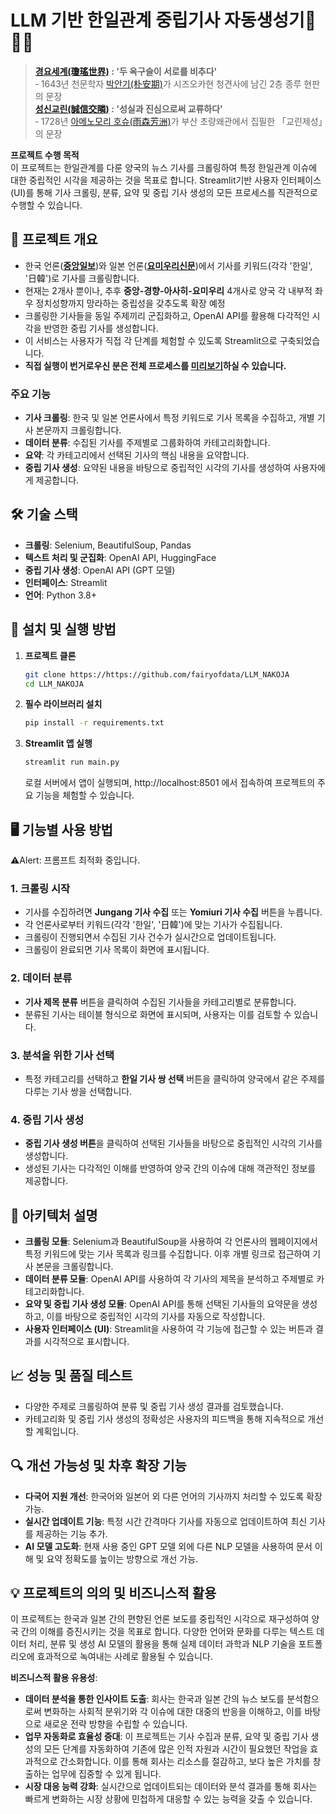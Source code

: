 # LLM 기반 한일관계 중립기사 자동생성기📰🤝🤖

> **[경요세계(瓊瑤世界)](https://www.seoul.co.kr/news/editOpinion/world-stories/2024/07/12/20240712035005) : '두 옥구슬이 서로를 비추다'** </br>‐ 1643년 천문학자 [박안기(朴安期)](https://encykorea.aks.ac.kr/Article/E0020900)가 시즈오카현 청견사에 남긴 2층 종루 현판의 문장</br>
> **[성신교린(誠信交隣](https://www.donga.com/news/People/article/all/20210416/106434451/1)[)](https://www.tokyo-np.co.jp/article/324411) : '성실과 진심으로써 교류하다'** </br>‐ 1728년 [아메노모리 호슈(雨森芳洲)](https://busan.grandculture.net/Contents?local=busan&dataType=01&contents_id=GC04203537)가 부산 초량왜관에서 집필한 「교린제성」의 문장

**프로젝트 수행 목적**  
이 프로젝트는 한일관계를 다룬 양국의 뉴스 기사를 크롤링하여 특정 한일관계 이슈에 대한 중립적인 시각을 제공하는 것을 목표로 합니다. Streamlit기반 사용자 인터페이스(UI)를 통해 기사 크롤링, 분류, 요약 및 중립 기사 생성의 모든 프로세스를 직관적으로 수행할 수 있습니다.

## 📖 프로젝트 개요

* 한국 언론(**[중앙일보](https://www.joongang.co.kr/)**)와 일본 언론(**[요미우리신문](https://www.yomiuri.co.jp/)**)에서 기사를 키워드(각각 '한일', '日韓')로 기사를 크롤링합니다.
* 현재는 2개사 뿐이나, 추후 **중앙-경향-아사히-요미우리** 4개사로 양국 각 내부적 좌우 정치성향까지 망라하는 중립성을 갖추도록 확장 예정
* 크롤링한 기사들을 동일 주제끼리 군집화하고, OpenAI API를 활용해 다각적인 시각을 반영한 중립 기사를 생성합니다.
* 이 서비스는 사용자가 직접 각 단계를 체험할 수 있도록 Streamlit으로 구축되었습니다. 
* **직접 실행이 번거로우신 분은 전체 프로세스를 [미리보기](https://github.com/fairyofdata/Article_Neutralizer/blob/master/NAKOJA_Preview.png)하실 수 있습니다.**

### 주요 기능
- **기사 크롤링**: 한국 및 일본 언론사에서 특정 키워드로 기사 목록을 수집하고, 개별 기사 본문까지 크롤링합니다.
- **데이터 분류**: 수집된 기사를 주제별로 그룹화하여 카테고리화합니다.
- **요약**: 각 카테고리에서 선택된 기사의 핵심 내용을 요약합니다.
- **중립 기사 생성**: 요약된 내용을 바탕으로 중립적인 시각의 기사를 생성하여 사용자에게 제공합니다.

## 🛠️ 기술 스택

- **크롤링**: Selenium, BeautifulSoup, Pandas
- **텍스트 처리 및 군집화**: OpenAI API, HuggingFace
- **중립 기사 생성**: OpenAI API (GPT 모델)
- **인터페이스**: Streamlit
- **언어**: Python 3.8+

## 🚀 설치 및 실행 방법

1. **프로젝트 클론**
   ```bash
   git clone https://https://github.com/fairyofdata/LLM_NAKOJA
   cd LLM_NAKOJA
   ```

2. **필수 라이브러리 설치**
   ```bash
   pip install -r requirements.txt
   ```

3. **Streamlit 앱 실행**
   ```bash
   streamlit run main.py
   ```

   로컬 서버에서 앱이 실행되며, http://localhost:8501 에서 접속하여 프로젝트의 주요 기능을 체험할 수 있습니다.
   

## 🖥️ 기능별 사용 방법
⚠️Alert: 프롬프트 최적화 중입니다.

### 1. **크롤링 시작**
   - 기사를 수집하려면 **Jungang 기사 수집** 또는 **Yomiuri 기사 수집** 버튼을 누릅니다.
   - 각 언론사로부터 키워드(각각 '한일', '日韓')에 맞는 기사가 수집됩니다.
   - 크롤링이 진행되면서 수집된 기사 건수가 실시간으로 업데이트됩니다.
   - 크롤링이 완료되면 기사 목록이 화면에 표시됩니다.

### 2. **데이터 분류**
   - **기사 제목 분류** 버튼을 클릭하여 수집된 기사들을 카테고리별로 분류합니다.
   - 분류된 기사는 테이블 형식으로 화면에 표시되며, 사용자는 이를 검토할 수 있습니다.

### 3. **분석을 위한 기사 선택**
   - 특정 카테고리를 선택하고 **한일 기사 쌍 선택** 버튼을 클릭하여 양국에서 같은 주제를 다루는 기사 쌍을 선택합니다.

### 4. **중립 기사 생성**
   - **중립 기사 생성 버튼**을 클릭하여 선택된 기사들을 바탕으로 중립적인 시각의 기사를 생성합니다.
   - 생성된 기사는 다각적인 이해를 반영하여 양국 간의 이슈에 대해 객관적인 정보를 제공합니다.

## 📂 아키텍처 설명

- **크롤링 모듈**: Selenium과 BeautifulSoup을 사용하여 각 언론사의 웹페이지에서 특정 키워드에 맞는 기사 목록과 링크를 수집합니다. 이후 개별 링크로 접근하여 기사 본문을 크롤링합니다.
- **데이터 분류 모듈**: OpenAI API를 사용하여 각 기사의 제목을 분석하고 주제별로 카테고리화합니다.
- **요약 및 중립 기사 생성 모듈**: OpenAI API를 통해 선택된 기사들의 요약문을 생성하고, 이를 바탕으로 중립적인 시각의 기사를 자동으로 작성합니다.
- **사용자 인터페이스 (UI)**: Streamlit을 사용하여 각 기능에 접근할 수 있는 버튼과 결과를 시각적으로 표시합니다.

## 📈 성능 및 품질 테스트

- 다양한 주제로 크롤링하여 분류 및 중립 기사 생성 결과를 검토했습니다.
- 카테고리화 및 중립 기사 생성의 정확성은 사용자의 피드백을 통해 지속적으로 개선할 계획입니다.

## 🔍 개선 가능성 및 차후 확장 기능

- **다국어 지원 개선**: 한국어와 일본어 외 다른 언어의 기사까지 처리할 수 있도록 확장 가능.
- **실시간 업데이트 기능**: 특정 시간 간격마다 기사를 자동으로 업데이트하여 최신 기사를 제공하는 기능 추가.
- **AI 모델 고도화**: 현재 사용 중인 GPT 모델 외에 다른 NLP 모델을 사용하여 문서 이해 및 요약 정확도를 높이는 방향으로 개선 가능.

## 💡 프로젝트의 의의 및 비즈니스적 활용

이 프로젝트는 한국과 일본 간의 편향된 언론 보도를 중립적인 시각으로 재구성하여 양국 간의 이해를 증진시키는 것을 목표로 합니다. 다양한 언어와 문화를 다루는 텍스트 데이터 처리, 분류 및 생성 AI 모델의 활용을 통해 실제 데이터 과학과 NLP 기술을 포트폴리오에 효과적으로 녹여내는 사례로 활용될 수 있습니다.

**비즈니스적 활용 유용성**:
- **데이터 분석을 통한 인사이트 도출**: 회사는 한국과 일본 간의 뉴스 보도를 분석함으로써 변화하는 사회적 분위기와 각 이슈에 대한 대중의 반응을 이해하고, 이를 바탕으로 새로운 전략 방향을 수립할 수 있습니다.
- **업무 자동화로 효율성 증대**: 이 프로젝트는 기사 수집과 분류, 요약 및 중립 기사 생성의 모든 단계를 자동화하여 기존에 많은 인적 자원과 시간이 필요했던 작업을 효과적으로 간소화합니다. 이를 통해 회사는 리소스를 절감하고, 보다 높은 가치를 창출하는 업무에 집중할 수 있게 됩니다.
- **시장 대응 능력 강화**: 실시간으로 업데이트되는 데이터와 분석 결과를 통해 회사는 빠르게 변화하는 시장 상황에 민첩하게 대응할 수 있는 능력을 갖출 수 있습니다.
